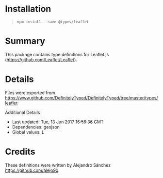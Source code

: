 # Installation
> `npm install --save @types/leaflet`

# Summary
This package contains type definitions for Leaflet.js (https://github.com/Leaflet/Leaflet).

# Details
Files were exported from https://www.github.com/DefinitelyTyped/DefinitelyTyped/tree/master/types/leaflet

Additional Details
 * Last updated: Tue, 13 Jun 2017 16:56:36 GMT
 * Dependencies: geojson
 * Global values: L

# Credits
These definitions were written by Alejandro Sánchez <https://github.com/alejo90>.
